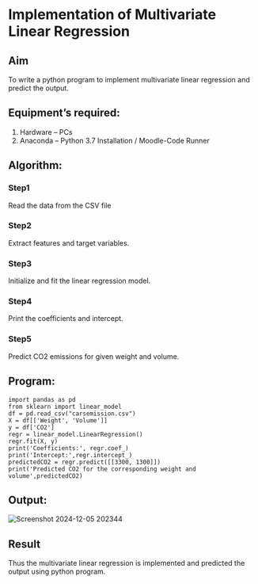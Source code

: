 # Implementation of Multivariate Linear Regression
## Aim
To write a python program to implement multivariate linear regression and predict the output.
## Equipment’s required:
1.	Hardware – PCs
2.	Anaconda – Python 3.7 Installation / Moodle-Code Runner
## Algorithm:

### Step1
Read the data from the CSV file
### Step2
Extract features and target variables.
### Step3
Initialize and fit the linear regression model.
### Step4
Print the coefficients and intercept.
### Step5
Predict CO2 emissions for given weight and volume.

## Program:
```
import pandas as pd
from sklearn import linear_model
df = pd.read_csv("carsemission.csv")
X = df[['Weight', 'Volume']]
y = df['CO2']
regr = linear_model.LinearRegression()
regr.fit(X, y)
print('Coefficients:', regr.coef_)
print('Intercept:',regr.intercept_)
predictedCO2 = regr.predict([[3300, 1300]])
print('Predicted CO2 for the corresponding weight and volume',predictedCO2)

```
## Output:
![Screenshot 2024-12-05 202344](https://github.com/user-attachments/assets/7f6591a1-b2d9-4e17-bc21-6f78ef1994a6)
## Result
Thus the multivariate linear regression is implemented and predicted the output using python program.

